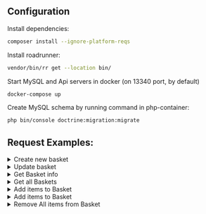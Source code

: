 ## Configuration

Install dependencies:
```sh
composer install --ignore-platform-reqs
```

Install roadrunner:
```sh
vendor/bin/rr get --location bin/
```

Start MySQL and Api servers in docker (on 13340 port, by default)
```sh
docker-compose up
```

Create MySQL schema by running command in php-container:
```sh
php bin/console doctrine:migration:migrate
```

## Request Examples:
<details>
<summary>Create new basket</summary>
URI for new Basket will be placed into 'Location' response header

```sh
curl --request POST \
  --url http://localhost:13340/baskets \
  --header 'Content-Type: application/json' \
  --data '{
    "name":"New Basket",
    "maxCapacity": 12.11
}'
```
</details>

<details>
<summary>Update basket</summary>

```sh
curl --request PATCH \
  --url http://localhost:13340/baskets/5 \
  --header 'Content-Type: application/json' \
  --data '{
	"name":"New Basket Edited",
	"maxCapacity":13.3
}'
```
</details>

<details>
<summary>Get Basket info</summary>

```sh
curl --request GET \
  --url http://localhost:13340/baskets/5 \
  --header 'Content-Type: application/json'
```
</details>

<details>
<summary>Get all Baskets</summary>

```sh
curl --request GET \
  --url http://localhost:13340/baskets \
  --header 'Content-Type: application/json'
```
</details>

<details>
<summary>Add items to Basket</summary>

Delete Basket:
```sh
curl --request DELETE \
  --url http://localhost:13340/baskets/3 \
  --header 'Content-Type: application/json'
```
</details>

<details>
<summary>Add items to Basket</summary>

```sh
curl --request POST \
  --url http://localhost:13340/baskets/1/items \
  --header 'Content-Type: application/json' \
  --data '[
	{
		"type": "apple",
		"weight": 0.15
	},
	{
		"type": "apple",
		"weight": 0.2
	}
]'
```
</details>

<details>
<summary>Remove All items from Basket</summary>

```sh
curl --request DELETE \
  --url http://localhost:13340/baskets/1/items \
  --header 'Content-Type: application/json'
```
</details>